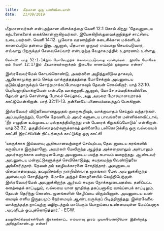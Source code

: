 ```yaml
---
title:  மீதமான ஒரு பணிவிடையாள்
date:   23/09/2019
---
```


மீதமானவர்கள் என்பதற்கான விளக்கத்தை வெளி 12:1 சொல் கிறது: ‘தேவனுடைய கற்பனைகளைக் கைக்கொள்ளுகிறவர்கள். இயேசுகிறிஸ்துவைக்குறித்துச் சாட்சியை உடையவர்கள். வெளி 14:12. பூலோக வரலாற்றின் கடைசிக்கால மக்களிடம் காணப்படும் தன்மை இது. ஆனால், மீதமான ஒருவர் எவ்வாறு செயல்படுவார், எவ்வாறு பிறருக்குச் சேவைசெய்வார் என்பதற்கு வேதாகமத்தில் உதாரணம் உள்ளது.

`கேள்வி: யாத் 32:1-14இல் மோசேபற்றிச் சொல்லப்படுவதை வாசியுங்கள். இங்கே மோசேக் கும் வெளி 12:17இல் மீதமானவர்களுக்கும் இடையே காணப்படும் ஒற்றுமை என்ன?`

இஸ்ரவேலர்மேல் கோபங்கொண்டு, அவர்களை அழித்துவிடுவ தாகவும், ஆபிரகாமுக்கு தாம் செய்த வாக்குத்தத்தத்தை மோசேக்கும் அவனுடைய குடும்பத்தாருக்கும் சொந்தமாக்கப்போவதாகவும் தேவன் சொல்கிறார். யாத் 32:10. பெரியஜாதியாக்குவேன் என்பதே வாக்குறுதி.ஆனால், மோசே சம்மதிக்கவில்லை. தேவன் தாம் சொன்னது போலச் செய்தால், அது அவரை மோசமானவராகக் காட்டுமென்கிறான். யாத் 32:11-13. தன்னையே பணையம்வைத்துப் பேசுகிறான்.

இஸ்ரவேலர் விடுதலையானதுமுதல் குறைகூறியும், வாக்குவாதம் செய்தும் வந்தார்கள். அப்படியிருந்தும், மோசே தேவனிடம் அவர் களுடைய பாவங்களை மன்னிக்காவிட்டால், ‘நீர் எழுதின உம்முடைய புஸ்தகத்திலிருந்து என் பேரைக் கிறுக்கிப்போடும்’ என்கிறான். யாத் 32:32. தகுதியில்லாதவர்களுக்காகத் தன்னையே பலிகொடுக்கிற ஒரு வல்லமைக் காட்சி! இரட்சிப்பின் திட்டத்தைக் காட்டுகிற ஒரு காட்சி!

‘யாருக்காக இவ்வளவு அதிகமானவற்றைச் செய்யும்படி தேவ னுடைய கரங்களில் கருவியாக இருந்தானோ, அவர்கள் மேலிருந்த ஆழ்ந்த அக்கறையாலும் அன்பாலும் அவர்களுக்காக மன்றாடினபோது அவனுடைய பயந்த சுபாவம் மறைந்தது. ஆண்டவர் அவனுடைய மன்றாட்டுகளுக்குச் செவிகொடுத்து, சுயநலமற்ற வேண்டுதலை அங்கீகரித்தார். தேவன் தம் ஊழியக்காரனை சோதித்தார். அவனுடைய விசுவாசத்தையும், தவறுசெய்கிற நன்றியில்லாத ஜனங்கள் மேல் அவ னுக்கிருந்த அன்பையும் சோதித்தார். மோசே அந்தச் சோதனையில் வெற்றிபெற்றான். இஸ்ரவேலர்மேல் அவனுக்கிருந்த ஆர்வம் சுயநல நோக்கமுடையதல்ல. தனிப்பட்ட கனத்தைக் காட்டிலும், வல்லமை யான ஜாதிக்கு தகப்பனாகிற வாய்ப்பைக் காட்டிலும், தேவன் தெரிந்து கொண்ட  ஜனங்களின் செழிப்பை விரும்பினான். அவனுடைய உண் மையும் எளிய இருதயமும் நேர்மையும் ஆண்டவருக்குப் பிடித்திருந்தது. இஸ்ரவேலை வாக்குத்தத்த நாட்டிற்கு வழிநடத்தும் மாபெரும் பொறுப்பை உண்மையுள்ள மேய்ப்பனாக அவனிடம் ஒப்புக்கொடுத்தார்.’ - EGW.

`தவறுசெய்கிறவர்கள்மேல் இரக்கங்காட்ட எவ்வளவு தூரம் முயலவேண்டுமென இதிலிருந்து அறிந்துகொண்டது என்ன?`